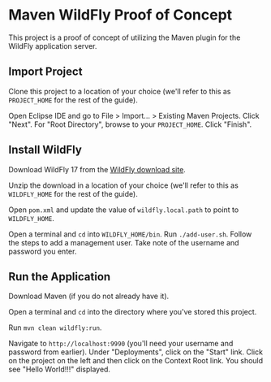 # Maven WildFly Proof of Concept

This project is a proof of concept of utilizing the Maven plugin for the WildFly application server.

## Import Project

Clone this project to a location of your choice (we'll refer to this as `PROJECT_HOME` for the rest of the guide).

Open Eclipse IDE and go to File > Import... > Existing Maven Projects. Click "Next". For "Root Directory", browse to your `PROJECT_HOME`. Click "Finish".

## Install WildFly

Download WildFly 17 from the [WildFly download site](https://wildfly.org/downloads/).

Unzip the download in a location of your choice (we'll refer to this as `WILDFLY_HOME` for the rest of the guide).

Open `pom.xml` and update the value of `wildfly.local.path` to point to `WILDFLY_HOME`.

Open a terminal and `cd` into `WILDFLY_HOME/bin`. Run `./add-user.sh`. Follow the steps to add a management user. Take note of the username and password you enter.

## Run the Application

Download Maven (if you do not already have it).

Open a terminal and `cd` into the directory where you've stored this project.

Run `mvn clean wildfly:run`.

Navigate to `http://localhost:9990` (you'll need your username and password from earlier). Under "Deployments", click on the "Start" link. Click on the project on the left and then click on the Context Root link. You should see "Hello World!!!" displayed.
